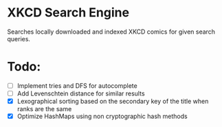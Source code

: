# XKCD Search Engine
Searches locally downloaded and indexed XKCD comics for given search queries.


# Todo:
- [ ] Implement tries and DFS for autocomplete
- [ ] Add Levenschtein distance for similar results
- [x] Lexographical sorting based on the secondary key of the title when ranks are the same
- [x] Optimize HashMaps using non cryptographic hash methods
